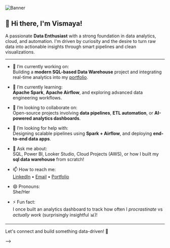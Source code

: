 
![Banner]("C:\Users\Dell\Downloads\banner.png")

## 👋 Hi there, I'm Vismaya!  


A passionate **Data Enthusiast** with a strong foundation in data analytics, cloud, and automation. I'm driven by curiosity and the desire to turn raw data into actionable insights through smart pipelines and clean visualizations.

---

- 🔭 I’m currently working on:  
  Building a **modern SQL-based Data Warehouse** project and integrating real-time analytics into my [portfolio](https://vismayap98.github.io).

- 🌱 I’m currently learning:  
  **Apache Spark**, **Apache Airflow**, and exploring advanced data engineering workflows.

- 👯 I’m looking to collaborate on:  
  Open-source projects involving **data pipelines**, **ETL automation**, or **AI-powered analytics dashboards**.

- 🤔 I’m looking for help with:  
  Designing scalable pipelines using **Spark + Airflow**, and deploying **end-to-end data apps**.

- 💬 Ask me about:  
  SQL, Power BI, Looker Studio, Cloud Projects (AWS), or how I built my **sql data warehouse** from scratch!

- 📫 How to reach me:  
  [LinkedIn]([https://www.linkedin.com/in/your-link](https://www.linkedin.com/in/vismaya-prakasan/)) • [Email](vismayaprakash2000@gmail.com) • [Portfolio](https://vismayap98.github.io/)

- 😄 Pronouns:  
  She/Her

- ⚡ Fun fact:  
  I once built an analytics dashboard to track how often I *procrastinate* vs *actually work* (surprisingly insightful 📊)!

---

Let's connect and build something data-driven! 🚀

-->
